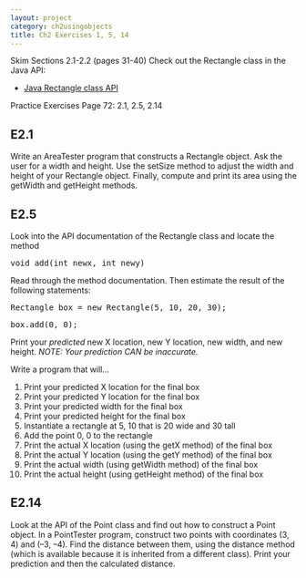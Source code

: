 ```yaml
---
layout: project
category: ch2usingobjects
title: Ch2 Exercises 1, 5, 14
---
```

Skim Sections 2.1-2.2 (pages 31-40)
Check out the Rectangle class in the Java API:
  - [Java Rectangle class API](https://docs.oracle.com/javase/7/docs/api/index.html?java/awt/Rectangle.html)

Practice Exercises Page 72: 2.1, 2.5, 2.14

## E2.1

Write an AreaTester program that constructs a Rectangle object.
Ask the user for a width and height.
Use the setSize method to adjust the width and height of your Rectangle object.
Finally, compute and print its area using the getWidth and getHeight methods.

## E2.5

Look into the API documentation of the Rectangle class and locate the method
<pre>
void add(int newx, int newy)
</pre>
Read through the method documentation. Then estimate the result of the following statements:
<pre>
Rectangle box = new Rectangle(5, 10, 20, 30);
</pre>
<pre>
box.add(0, 0);
</pre>
Print your *predicted* new X location, new Y location, new width, and new height. *NOTE: Your prediction CAN be inaccurate.*

Write a program that will...

  1.  Print your predicted X location for the final box
  1.  Print your predicted Y location for the final box
  1.  Print your predicted width for the final box
  1.  Print your predicted height for the final box
  1.  Instantiate a rectangle at 5, 10 that is 20 wide and 30 tall
  1.  Add the point 0, 0 to the rectangle
  1.  Print the actual X location (using the getX method) of the final box
  1.  Print the actual Y location (using the getY method) of the final box
  1.  Print the actual width (using getWidth method) of the final box
  1.  Print the actual height (using getHeight method) of the final box

## E2.14

Look at the API of the Point class and find out how to construct a Point object. In a PointTester program, construct two points with coordinates (3, 4) and (–3, –4). Find the distance between them, using the distance method (which is available because it is inherited from a different class). Print your prediction and then the calculated distance.
